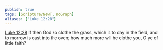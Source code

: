 ```yaml
---
publish: true
tags: [Scripture/NewT, noGraph]
aliases: ["Luke 12:28"]
---
```

[Luke 12:28](https://churchofjesuschrist.org/study/scriptures/nt/luke/12?lang=eng&id=p28#p28) If then God so clothe the grass, which is to day in the field, and to morrow is cast into the oven; how much more will he clothe you, O ye of little faith?
